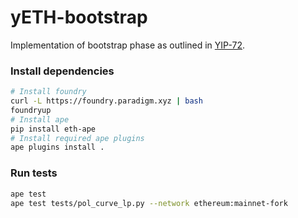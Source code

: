# yETH-bootstrap
Implementation of bootstrap phase as outlined in [YIP-72](https://gov.yearn.finance/t/yip-72-launch-yeth/13158).

### Install dependencies
```sh
# Install foundry
curl -L https://foundry.paradigm.xyz | bash
foundryup
# Install ape
pip install eth-ape
# Install required ape plugins
ape plugins install .
```

### Run tests
```sh
ape test
ape test tests/pol_curve_lp.py --network ethereum:mainnet-fork
```
